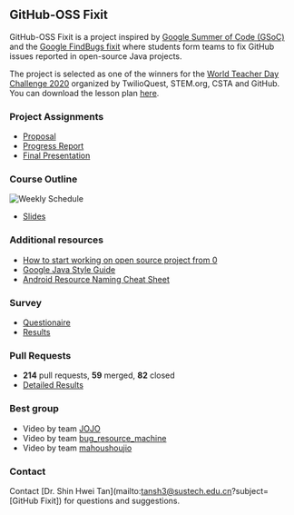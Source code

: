 ## GitHub-OSS Fixit

GitHub-OSS Fixit is a project inspired by [Google Summer of Code (GSoC)](https://summerofcode.withgoogle.com) and the [Google FindBugs fixit](https://dl.acm.org/doi/10.1145/1831708.1831738) where students form teams to fix GitHub issues reported in open-source Java projects. 

The project is selected as one of the winners for the [World Teacher Day Challenge 2020](https://worldteacherdaychallenge.splashthat.com/) organized by TwilioQuest, STEM.org, CSTA and GitHub. You can download the lesson plan [here](https://github-fixit.github.io/WorldTeacherDayChallenge.pdf).



### Project Assignments

- [Proposal](https://github-fixit.github.io/CS304ProjectProposal.pdf)
- [Progress Report](https://github-fixit.github.io/CS304ProgressReport.pdf)
- [Final Presentation](https://github-fixit.github.io/CS304FinalPresentation.pdf)

### Course Outline
![Weekly Schedule](https://github-fixit.github.io/schedule.png)
- [Slides](https://github-fixit.github.io/CS304slides.zip)

### Additional resources
- [How to start working on open source project from 0](https://www.youtube.com/watch?v=k1T5Wbx0NMw&feature=youtu.be)
- [Google Java Style Guide](http://google.github.io/styleguide/javaguide.html)
- [Android Resource Naming Cheat Sheet](https://jeroenmols.com/img/blog/resourcenaming/resourcenaming_cheatsheet.pdf)

### Survey
- [Questionaire](https://github-fixit.github.io/survey-question.pdf)
- [Results](https://github-fixit.github.io/survey-results.pdf)

### Pull Requests 
- **214** pull requests, **59** merged, **82** closed 
- [Detailed Results](https://github-fixit.github.io/results.html)

### Best group

- Video by team [JOJO](https://youtu.be/EBcGYV51Np8)
- Video by team [bug_resource_machine](https://youtu.be/wJv0-aiKU6o)
- Video by team [mahoushoujio](https://youtu.be/dPK_MO7UwFM)



### Contact

Contact [Dr. Shin Hwei Tan](mailto:tansh3@sustech.edu.cn?subject=[GitHub Fixit]) for questions and suggestions.

